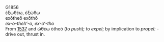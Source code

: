 G1856  
ἐξωθέω, ἐξώθω  
exōtheō exōthō  
*ex-o-theh‘-o,* *ex-o‘-tho*  
From [1537](g1537) and ὠθέω ōtheō (to *push*); to *expel*; by
implication to *propel:* - drive out, thrust in.  
